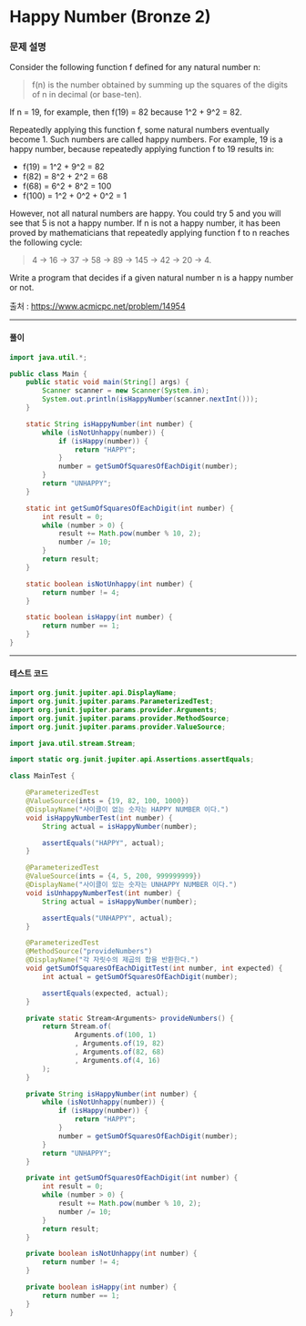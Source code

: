 # Happy Number (Bronze 2)

### 문제 설명

Consider the following function f defined for any natural number n:

> f(n) is the number obtained by summing up the squares of the digits of n in decimal (or base-ten).

If n = 19, for example, then f(19) = 82 because 1^2 + 9^2 = 82.

Repeatedly applying this function f, some natural numbers eventually become 1. Such numbers are called happy numbers. For example, 19 is a happy number, because repeatedly applying function f to 19 results in:

* f(19) = 1^2 + 9^2 = 82
* f(82) = 8^2 + 2^2 = 68
* f(68) = 6^2 + 8^2 = 100
* f(100) = 1^2 + 0^2 + 0^2 = 1

However, not all natural numbers are happy. You could try 5 and you will see that 5 is not a happy number. If n is not a happy number, it has been proved by mathematicians that repeatedly applying function f to n reaches the following cycle:

> 4 → 16 → 37 → 58 → 89 → 145 → 42 → 20 → 4.

Write a program that decides if a given natural number n is a happy number or not.

출처 : https://www.acmicpc.net/problem/14954

---

#### 풀이
~~~java
import java.util.*;

public class Main {
    public static void main(String[] args) {
        Scanner scanner = new Scanner(System.in);
        System.out.println(isHappyNumber(scanner.nextInt()));
    }

    static String isHappyNumber(int number) {
        while (isNotUnhappy(number)) {
            if (isHappy(number)) {
                return "HAPPY";
            }
            number = getSumOfSquaresOfEachDigit(number);
        }
        return "UNHAPPY";
    }

    static int getSumOfSquaresOfEachDigit(int number) {
        int result = 0;
        while (number > 0) {
            result += Math.pow(number % 10, 2);
            number /= 10;
        }
        return result;
    }

    static boolean isNotUnhappy(int number) {
        return number != 4;
    }

    static boolean isHappy(int number) {
        return number == 1;
    }
}
~~~

---

#### 테스트 코드
~~~java
import org.junit.jupiter.api.DisplayName;
import org.junit.jupiter.params.ParameterizedTest;
import org.junit.jupiter.params.provider.Arguments;
import org.junit.jupiter.params.provider.MethodSource;
import org.junit.jupiter.params.provider.ValueSource;

import java.util.stream.Stream;

import static org.junit.jupiter.api.Assertions.assertEquals;

class MainTest {

    @ParameterizedTest
    @ValueSource(ints = {19, 82, 100, 1000})
    @DisplayName("사이클이 없는 숫자는 HAPPY NUMBER 이다.")
    void isHappyNumberTest(int number) {
        String actual = isHappyNumber(number);

        assertEquals("HAPPY", actual);
    }

    @ParameterizedTest
    @ValueSource(ints = {4, 5, 200, 999999999})
    @DisplayName("사이클이 있는 숫자는 UNHAPPY NUMBER 이다.")
    void isUnhappyNumberTest(int number) {
        String actual = isHappyNumber(number);

        assertEquals("UNHAPPY", actual);
    }

    @ParameterizedTest
    @MethodSource("provideNumbers")
    @DisplayName("각 자릿수의 제곱의 합을 반환한다.")
    void getSumOfSquaresOfEachDigitTest(int number, int expected) {
        int actual = getSumOfSquaresOfEachDigit(number);

        assertEquals(expected, actual);
    }

    private static Stream<Arguments> provideNumbers() {
        return Stream.of(
                Arguments.of(100, 1)
                , Arguments.of(19, 82)
                , Arguments.of(82, 68)
                , Arguments.of(4, 16)
        );
    }

    private String isHappyNumber(int number) {
        while (isNotUnhappy(number)) {
            if (isHappy(number)) {
                return "HAPPY";
            }
            number = getSumOfSquaresOfEachDigit(number);
        }
        return "UNHAPPY";
    }

    private int getSumOfSquaresOfEachDigit(int number) {
        int result = 0;
        while (number > 0) {
            result += Math.pow(number % 10, 2);
            number /= 10;
        }
        return result;
    }

    private boolean isNotUnhappy(int number) {
        return number != 4;
    }

    private boolean isHappy(int number) {
        return number == 1;
    }
}
~~~
